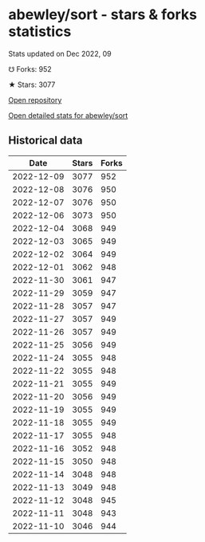 # abewley/sort - stars & forks statistics

Stats updated on Dec 2022, 09

☋ Forks: 952

★ Stars: 3077

[Open repository](https://github.com/abewley/sort)

[Open detailed stats for abewley/sort](https://reviewgithub.com/rep/abewley/sort)

## Historical data
| Date | Stars | Forks |
|------|-------|-------|
| 2022-12-09 | 3077 | 952 | 
| 2022-12-08 | 3076 | 950 | 
| 2022-12-07 | 3076 | 950 | 
| 2022-12-06 | 3073 | 950 | 
| 2022-12-04 | 3068 | 949 | 
| 2022-12-03 | 3065 | 949 | 
| 2022-12-02 | 3064 | 949 | 
| 2022-12-01 | 3062 | 948 | 
| 2022-11-30 | 3061 | 947 | 
| 2022-11-29 | 3059 | 947 | 
| 2022-11-28 | 3057 | 947 | 
| 2022-11-27 | 3057 | 949 | 
| 2022-11-26 | 3057 | 949 | 
| 2022-11-25 | 3056 | 949 | 
| 2022-11-24 | 3055 | 948 | 
| 2022-11-22 | 3055 | 948 | 
| 2022-11-21 | 3055 | 949 | 
| 2022-11-20 | 3056 | 949 | 
| 2022-11-19 | 3055 | 949 | 
| 2022-11-18 | 3055 | 949 | 
| 2022-11-17 | 3055 | 948 | 
| 2022-11-16 | 3052 | 948 | 
| 2022-11-15 | 3050 | 948 | 
| 2022-11-14 | 3048 | 948 | 
| 2022-11-13 | 3049 | 948 | 
| 2022-11-12 | 3048 | 945 | 
| 2022-11-11 | 3048 | 943 | 
| 2022-11-10 | 3046 | 944 | 

